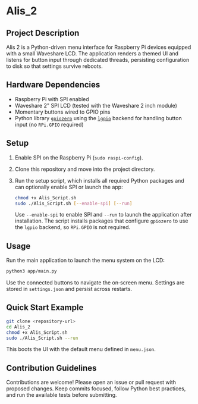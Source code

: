 # Alis_2

## Project Description
Alis 2 is a Python-driven menu interface for Raspberry Pi devices equipped with a small Waveshare LCD.  The application renders a themed UI and listens for button input through dedicated threads, persisting configuration to disk so that settings survive reboots.

## Hardware Dependencies
- Raspberry Pi with SPI enabled
- Waveshare 2" SPI LCD (tested with the Waveshare 2 inch module)
- Momentary buttons wired to GPIO pins
- Python library [`gpiozero`](https://gpiozero.readthedocs.io/) using the [`lgpio`](https://pypi.org/project/lgpio/) backend for handling button input (no `RPi.GPIO` required)

## Setup
1. Enable SPI on the Raspberry Pi (`sudo raspi-config`).
2. Clone this repository and move into the project directory.
3. Run the setup script, which installs all required Python packages and can optionally enable SPI or launch the app:

   ```bash
   chmod +x Alis_Script.sh
   sudo ./Alis_Script.sh [--enable-spi] [--run]
   ```

   Use `--enable-spi` to enable SPI and `--run` to launch the application after installation. The script installs packages that configure `gpiozero` to use the `lgpio` backend, so `RPi.GPIO` is not required.


## Usage
Run the main application to launch the menu system on the LCD:

```bash
python3 app/main.py
```

Use the connected buttons to navigate the on‑screen menu.  Settings are stored in `settings.json` and persist across restarts.

## Quick Start Example

```bash
git clone <repository-url>
cd Alis_2
chmod +x Alis_Script.sh
sudo ./Alis_Script.sh --run
```

This boots the UI with the default menu defined in `menu.json`.

## Contribution Guidelines
Contributions are welcome!  Please open an issue or pull request with proposed changes.  Keep commits focused, follow Python best practices, and run the available tests before submitting.
